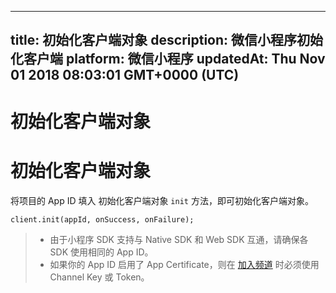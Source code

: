 
---
title: 初始化客户端对象
description: 微信小程序初始化客户端
platform: 微信小程序
updatedAt: Thu Nov 01 2018 08:03:01 GMT+0000 (UTC)
---
# 初始化客户端对象
# 初始化客户端对象
将项目的 App ID 填入 初始化客户端对象 `init` 方法，即可初始化客户端对象。

```
client.init(appId, onSuccess, onFailure);
```

> - 由于小程序 SDK 支持与 Native SDK 和 Web SDK 互通，请确保各 SDK 使用相同的 App ID。
> - 如果你的 App ID 启用了 App Certificate，则在 [加入频道](../../cn/Video/join_live_mini.md) 时必须使用 Channel Key 或 Token。


